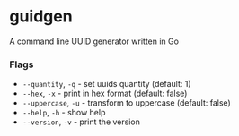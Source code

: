 # guidgen
A command line UUID generator written in Go

### Flags
- `--quantity`, `-q` - set uuids quantity (default: 1)
- `--hex`, `-x` - print in hex format (default: false)
- `--uppercase`, `-u` - transform to uppercase (default: false)
- `--help`, `-h` - show help
- `--version`, `-v` - print the version
